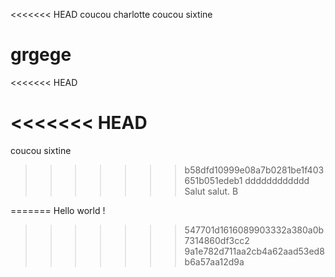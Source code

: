 <<<<<<< HEAD
coucou charlotte
coucou sixtine



grgege
=======

<<<<<<< HEAD

<<<<<<< HEAD
=======
coucou sixtine
>>>>>>> b58dfd10999e08a7b0281be1f403651b051edeb1
dddddddddddd
Salut salut. B





=======
Hello world !
>>>>>>> 547701d1616089903332a380a0b7314860df3cc2
>>>>>>> 9a1e782d711aa2cb4a62aad53ed8b6a57aa12d9a
